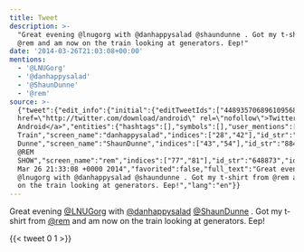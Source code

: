 ```yaml
---
title: Tweet
description: >-
  "Great evening @lnugorg with @danhappysalad @shaundunne . Got my t-shirt from
  @rem and am now on the train looking at generators. Eep!"
date: '2014-03-26T21:03:08+00:00'
mentions:
  - '@LNUGorg'
  - '@danhappysalad'
  - '@ShaunDunne'
  - '@rem'
source: >-
  {"tweet":{"edit_info":{"initial":{"editTweetIds":["448935706896109568"],"editableUntil":"2014-03-26T22:33:08.003Z","editsRemaining":"5","isEditEligible":true}},"retweeted":false,"source":"<a
  href=\"http://twitter.com/download/android\" rel=\"nofollow\">Twitter for
  Android</a>","entities":{"hashtags":[],"symbols":[],"user_mentions":[{"name":"LNUG","screen_name":"LNUGorg","indices":["14","22"],"id_str":"1354066866","id":"1354066866"},{"name":"Dan
  Train","screen_name":"danhappysalad","indices":["28","42"],"id_str":"311076419","id":"311076419"},{"name":"Shaun
  Dunne","screen_name":"ShaunDunne","indices":["43","54"],"id_str":"884161530102788098","id":"884161530102788098"},{"name":"THAT
  @REM
  SHOW","screen_name":"rem","indices":["77","81"],"id_str":"648873","id":"648873"}],"urls":[]},"display_text_range":["0","133"],"favorite_count":"0","id_str":"448935706896109568","truncated":false,"retweet_count":"1","id":"448935706896109568","created_at":"Wed
  Mar 26 21:33:08 +0000 2014","favorited":false,"full_text":"Great evening
  @lnugorg with @danhappysalad @shaundunne . Got my t-shirt from @rem and am now
  on the train looking at generators. Eep!","lang":"en"}}
---
```

Great evening [@LNUGorg](https://twitter.com/@LNUGorg) with [@danhappysalad](https://twitter.com/@danhappysalad) [@ShaunDunne](https://twitter.com/@ShaunDunne) . Got my t-shirt from [@rem](https://twitter.com/@rem) and am now on the train looking at generators. Eep!
    
{{< tweet 0 1 >}}
    
